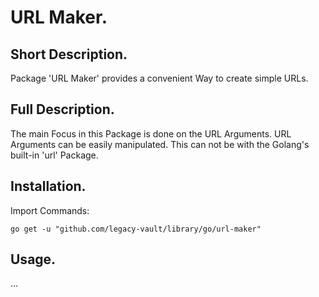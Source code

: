 # URL Maker.


## Short Description.

Package 'URL Maker' provides a convenient Way to create simple URLs.

## Full Description.

The main Focus in this Package is done on the URL Arguments.
URL Arguments can be easily manipulated. 
This can not be with the Golang's built-in 'url' Package.

## Installation.

Import Commands:
```
go get -u "github.com/legacy-vault/library/go/url-maker"
```

## Usage.

...
